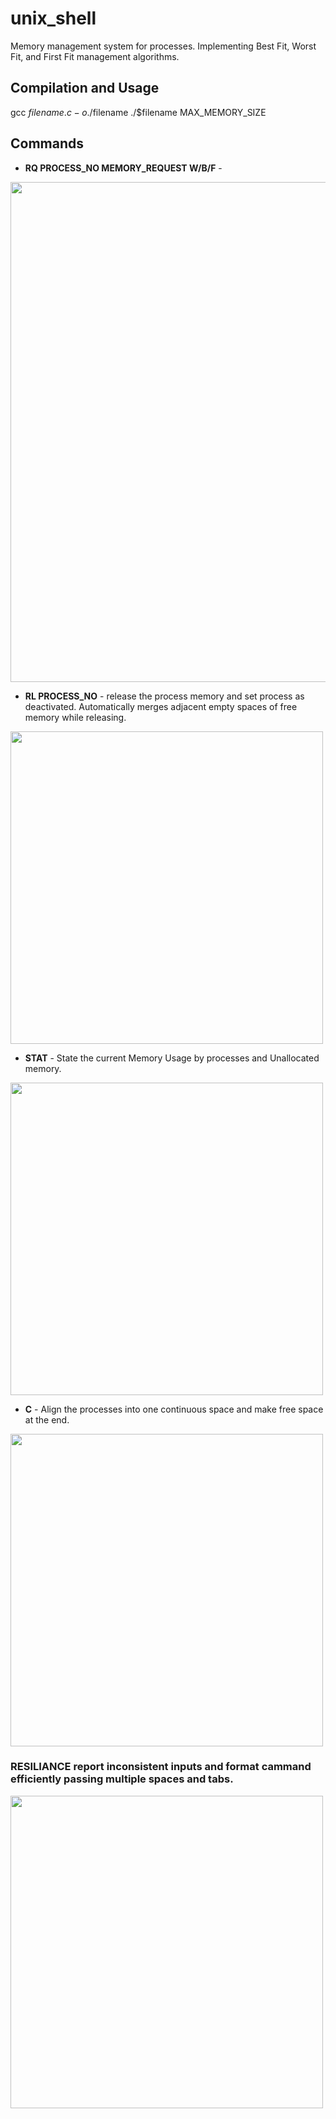 # unix_shell
Memory management system for processes. Implementing Best Fit, Worst Fit, and First Fit management algorithms.

## Compilation and Usage
gcc $filename.c -o ./$filename
./$filename MAX_MEMORY_SIZE 

## Commands
* **RQ PROCESS_NO MEMORY_REQUEST W/B/F** - 
<img src = "https://user-images.githubusercontent.com/95434969/216759590-b3e42cfe-3c7e-4a3c-b0b5-824535e7b3a1.png" width = "800">

* **RL PROCESS_NO** - release the process memory and set process as deactivated. Automatically merges adjacent empty spaces of free memory while releasing.
<img src = "https://user-images.githubusercontent.com/95434969/216759678-4066e2ee-4898-4323-af8b-9bbad3c03342.png" width = "500">

* **STAT** - State the current Memory Usage by processes and Unallocated memory.
<img src = "https://user-images.githubusercontent.com/95434969/216759755-65198574-1684-415b-9ac8-f8964dfb1011.png" width = "500">

* **C** - Align the processes into one continuous space and make free space at the end.
<img src = "https://user-images.githubusercontent.com/95434969/216759831-042b48e2-e5fb-4251-a8f7-3870bcbb8641.png" width = "500">

### **RESILIANCE** report inconsistent inputs and format cammand efficiently passing multiple spaces and tabs.
<img src = "https://user-images.githubusercontent.com/95434969/216759887-c49f13c9-cb20-4d1b-b3c6-849a9721dd0c.png" width = "500">
